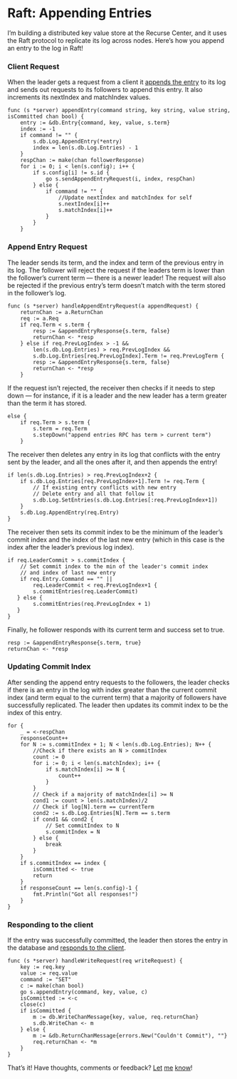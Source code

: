 
# Raft: Appending Entries

I’m building a distributed key value store at the Recurse Center, and it uses the Raft protocol to replicate its log across nodes. Here’s how you append an entry to the log in Raft!

### Client Request

When the leader gets a request from a client it [appends the entry](https://github.com/arpith/mmapd/blob/c936e61b599b835e3a859fa86fab184af5728ea8/raft/appending.go) to its log and sends out requests to its followers to append this entry. It also increments its nextIndex and matchIndex values.

    func (s *server) appendEntry(command string, key string, value string, isCommitted chan bool) {
        entry := &db.Entry{command, key, value, s.term}
        index := -1
        if command != "" {
            s.db.Log.AppendEntry(*entry)
            index = len(s.db.Log.Entries) - 1
        }
        respChan := make(chan followerResponse)
        for i := 0; i < len(s.config); i++ {
            if s.config[i] != s.id {
                go s.sendAppendEntryRequest(i, index, respChan)
            } else {
                if command != "" {
                    //Update nextIndex and matchIndex for self
                    s.nextIndex[i]++
                    s.matchIndex[i]++
                }
            }
        }

### Append Entry Request

The leader sends its term, and the index and term of the previous entry in its log. The follower will reject the request if the leaders term is lower than the follower’s current term — there is a newer leader! The request will also be rejected if the previous entry’s term doesn’t match with the term stored in the follower’s log.

    func (s *server) handleAppendEntryRequest(a appendRequest) {
        returnChan := a.ReturnChan
        req := a.Req
        if req.Term < s.term {
            resp := &appendEntryResponse{s.term, false}
            returnChan <- *resp
        } else if req.PrevLogIndex > -1 &&
            len(s.db.Log.Entries) > req.PrevLogIndex &&
            s.db.Log.Entries[req.PrevLogIndex].Term != req.PrevLogTerm {
            resp := &appendEntryResponse{s.term, false}
            returnChan <- *resp
        } 

If the request isn’t rejected, the receiver then checks if it needs to step down — for instance, if it is a leader and the new leader has a term greater than the term it has stored.

    else {
        if req.Term > s.term {
            s.term = req.Term
            s.stepDown("append entries RPC has term > current term")
        }

The receiver then deletes any entry in its log that conflicts with the entry sent by the leader, and all the ones after it, and then appends the entry!

    if len(s.db.Log.Entries) > req.PrevLogIndex+2 {
        if s.db.Log.Entries[req.PrevLogIndex+1].Term != req.Term {
            // If existing entry conflicts with new entry
            // Delete entry and all that follow it
            s.db.Log.SetEntries(s.db.Log.Entries[:req.PrevLogIndex+1])
        }
        s.db.Log.AppendEntry(req.Entry)
    }

The receiver then sets its commit index to be the minimum of the leader’s commit index and the index of the last new entry (which in this case is the index after the leader’s previous log index).

    if req.LeaderCommit > s.commitIndex {
        // Set commit index to the min of the leader's commit index 
        // and index of last new entry
        if req.Entry.Command == "" || 
            req.LeaderCommit < req.PrevLogIndex+1 {    
            s.commitEntries(req.LeaderCommit)
       } else {
            s.commitEntries(req.PrevLogIndex + 1)
       }
    }

Finally, he follower responds with its current term and success set to true.

    resp := &appendEntryResponse{s.term, true}
    returnChan <- *resp

### Updating Commit Index

After sending the append entry requests to the followers, the leader checks if there is an entry in the log with index greater than the current commit index (and term equal to the current term) that a majority of followers have successfully replicated. The leader then updates its commit index to be the index of this entry.

    for {
        _ = <-respChan
        responseCount++
        for N := s.commitIndex + 1; N < len(s.db.Log.Entries); N++ {
            //Check if there exists an N > commitIndex
            count := 0
            for i := 0; i < len(s.matchIndex); i++ {
                if s.matchIndex[i] >= N {
                    count++
                }
            }
            // Check if a majority of matchIndex[i] >= N
            cond1 := count > len(s.matchIndex)/2
            // Check if log[N].term == currentTerm
            cond2 := s.db.Log.Entries[N].Term == s.term
            if cond1 && cond2 {
                // Set commitIndex to N
                s.commitIndex = N
            } else {
                break
            }
        }
        if s.commitIndex == index {
            isCommitted <- true
            return
        }
        if responseCount == len(s.config)-1 {
            fmt.Println("Got all responses!")
        }
    }

### Responding to the client

If the entry was successfully committed, the leader then stores the entry in the database and [responds to the client](https://github.com/arpith/mmapd/blob/c936e61b599b835e3a859fa86fab184af5728ea8/raft/clientRequests.go).

    func (s *server) handleWriteRequest(req writeRequest) {
        key := req.key
        value := req.value
        command := "SET"
        c := make(chan bool)
        go s.appendEntry(command, key, value, c)
        isCommitted := <-c
        close(c)
        if isCommitted {
            m := db.WriteChanMessage{key, value, req.returnChan}
            s.db.WriteChan <- m
        } else {
            m := &db.ReturnChanMessage{errors.New("Couldn't Commit"), ""}
            req.returnChan <- *m
        }
    }

That’s it! Have thoughts, comments or feedback? [Let](mailto:arpith@feedreader.co) [me](http://github.com/arpith) [know](http://twitter.com/arpith)!
